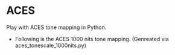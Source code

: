 # ACES

Play with ACES tone mapping in Python.

- Following is the ACES 1000 nits tone mapping. (Genreated via aces_tonescale_1000nits.py)

<script src="https://www.desmos.com/api/v1.3/calculator.js?apiKey=dcb31709b452b1cf9dc26972add0fda6"></script>
<pre><div id="calculator" style="width: 800px; height: 400px;"></div></pre>
<script>
    var elt = document.getElementById('calculator');
    var calculator = Desmos.GraphingCalculator(elt);
    calculator.setExpression({
        type: 'table',
        columns: [
            {
                latex: 'x',
                values: [-12, -11, -10, -9, -8, -7, -6, -5, -4, -3, -2, -1, 0, 1, 2, 3, 4, 5, 6, 7, 8, 9, 10, 11]
            },
            {
                latex: 'y',
                values: [0.0001, 0.00015685846572065964, 0.00039912254812403164, 0.0011397153083418776, 0.003220443953498406, 0.008821547574794916, 0.023146674657765477, 0.057039114089735804, 0.15369089445472542, 0.4569082861571723, 1.3154293975284082, 3.6906752090985875, 10.0, 25.235506932510315, 59.306497687955535, 127.78788536400916, 247.46275489838948, 422.1791055932963, 608.4176737333613, 772.8219909761671, 894.9502115712964, 967.594741705806, 1000.0, 1014.9784059980663],
                columnMode: Desmos.ColumnModes.POINTS_AND_LINES
            }
        ]
    });
    calculator.setMathBounds({
        left: -13,
        right: 13,
        bottom: -100,
        top: 1100
    });
</script>
